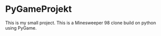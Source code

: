 # PyGameProjekt
This is my small project. This is a Minesweeper 98 clone build on python using PyGame.
